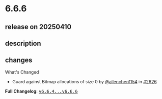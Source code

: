 # 6.6.6

## release on 20250410
## description
## changes
What's Changed

* Guard against Bitmap allocations of size 0 by <a class="user-mention notranslate" data-hovercard-type="user" data-hovercard-url="/users/allenchen1154/hovercard" data-octo-click="hovercard-link-click" data-octo-dimensions="link_type:self" href="https://github.com/allenchen1154">@allenchen1154</a> in <a class="issue-link js-issue-link" data-error-text="Failed to load title" data-id="2967621654" data-permission-text="Title is private" data-url="https://github.com/airbnb/lottie-android/issues/2626" data-hovercard-type="pull_request" data-hovercard-url="/airbnb/lottie-android/pull/2626/hovercard" href="https://github.com/airbnb/lottie-android/pull/2626">#2626</a>

<strong>Full Changelog</strong>: <a class="commit-link" href="https://github.com/airbnb/lottie-android/compare/v6.6.4...v6.6.6"><tt>v6.6.4...v6.6.6</tt></a>

